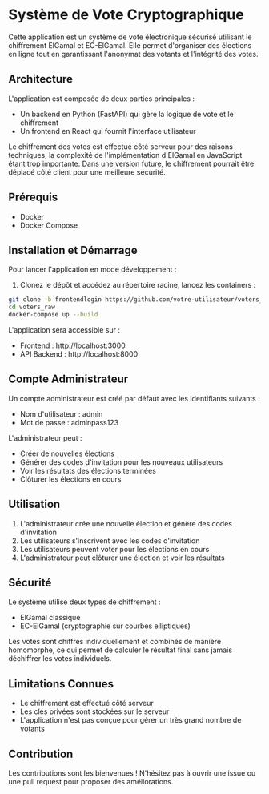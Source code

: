 # Système de Vote Cryptographique

Cette application est un système de vote électronique sécurisé utilisant le chiffrement ElGamal et EC-ElGamal. Elle permet d'organiser des élections en ligne tout en garantissant l'anonymat des votants et l'intégrité des votes.

## Architecture

L'application est composée de deux parties principales :
- Un backend en Python (FastAPI) qui gère la logique de vote et le chiffrement
- Un frontend en React qui fournit l'interface utilisateur

Le chiffrement des votes est effectué côté serveur pour des raisons techniques, la complexité de l'implémentation d'ElGamal en JavaScript étant trop importante. Dans une version future, le chiffrement pourrait être déplacé côté client pour une meilleure sécurité.

## Prérequis

- Docker
- Docker Compose

## Installation et Démarrage

Pour lancer l'application en mode développement :

1. Clonez le dépôt et accédez au répertoire racine, lancez les containers :

```bash
git clone -b frontendlogin https://github.com/votre-utilisateur/voters_raw.git
cd voters_raw
docker-compose up --build
```

L'application sera accessible sur :
- Frontend : http://localhost:3000
- API Backend : http://localhost:8000

## Compte Administrateur

Un compte administrateur est créé par défaut avec les identifiants suivants :
- Nom d'utilisateur : admin
- Mot de passe : adminpass123

L'administrateur peut :
- Créer de nouvelles élections
- Générer des codes d'invitation pour les nouveaux utilisateurs
- Voir les résultats des élections terminées
- Clôturer les élections en cours

## Utilisation

1. L'administrateur crée une nouvelle élection et génère des codes d'invitation
2. Les utilisateurs s'inscrivent avec les codes d'invitation
3. Les utilisateurs peuvent voter pour les élections en cours
4. L'administrateur peut clôturer une élection et voir les résultats

## Sécurité

Le système utilise deux types de chiffrement :
- ElGamal classique
- EC-ElGamal (cryptographie sur courbes elliptiques)

Les votes sont chiffrés individuellement et combinés de manière homomorphe, ce qui permet de calculer le résultat final sans jamais déchiffrer les votes individuels.


## Limitations Connues

- Le chiffrement est effectué côté serveur
- Les clés privées sont stockées sur le serveur
- L'application n'est pas conçue pour gérer un très grand nombre de votants

## Contribution

Les contributions sont les bienvenues ! N'hésitez pas à ouvrir une issue ou une pull request pour proposer des améliorations.